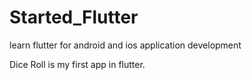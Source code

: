 # Started_Flutter
learn flutter for android and ios application development

Dice Roll is my first app in flutter.
